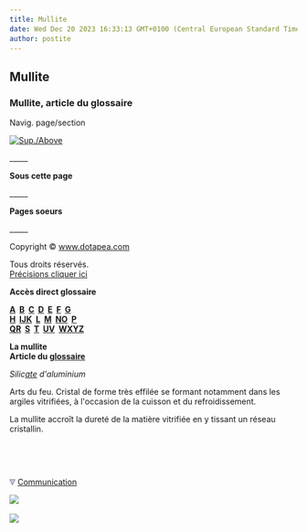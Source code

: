 ```yaml
---
title: Mullite
date: Wed Dec 20 2023 16:33:13 GMT+0100 (Central European Standard Time)
author: postite
---
```


## Mullite
### Mullite, article du glossaire
 Navig. page/section

[![Sup./Above](_derived/up_cmp_themenoir010_up.gif)](m.html)

\_\_\_\_\_

**Sous cette page**

\_\_\_\_\_

**Pages soeurs**

\_\_\_\_\_

Copyright © www.dotapea.com

Tous droits réservés.  
[Précisions cliquer ici](droitscopie.html)

**Accès direct glossaire**

**[A](a.html)  [B](b.html)  [C](c.html)  [D](d.html)  [E](e.html)  [F](f.html)  [G](g.html)  
[H](h.html)  [IJK](ijk.html)  [L](l.html)  [M](m.html)  [NO](no.html)  [P](p.html)  
[QR](qr.html)  [S](s.html)  [T](t.html)  [UV](uv.html)  [WXYZ](wxyz.html)**

**La mullite  
Article du [glossaire](glossaire.html)**

_Silic[ate](uresiresates.html) d'aluminium_

Arts du feu. Cristal de forme très effilée se formant notamment dans les argiles vitrifiées, à l'occasion de la cuisson et du refroidissement.

La mullite accroît la dureté de la matière vitrifiée en y tissant un réseau cristallin.



 

 ![](images/transparent122x1.gif)

![](images/flechebas.gif) [Communication](http://www.artrealite.com/annonceurs.htm) 

[![](https://cbonvin.fr/sites/regie.artrealite.com/visuels/campagne1.png)](index-2.html#20131014)

![](https://cbonvin.fr/sites/regie.artrealite.com/visuels/campagne2.png)